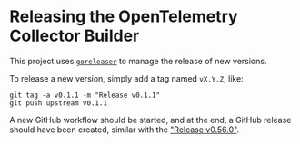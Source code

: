 # Releasing the OpenTelemetry Collector Builder

This project uses [`goreleaser`](https://github.com/goreleaser/goreleaser) to manage the release of new versions.

To release a new version, simply add a tag named `vX.Y.Z`, like:

```
git tag -a v0.1.1 -m "Release v0.1.1"
git push upstream v0.1.1
```

A new GitHub workflow should be started, and at the end, a GitHub release should have been created, similar with the ["Release v0.56.0"](https://github.com/open-telemetry/opentelemetry-collector/releases/tag/cmd%2Fbuilder%2Fv0.56.0).